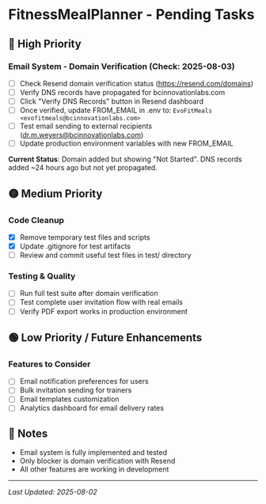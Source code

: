 # FitnessMealPlanner - Pending Tasks

## 🔴 High Priority

### Email System - Domain Verification (Check: 2025-08-03)
- [ ] Check Resend domain verification status (https://resend.com/domains)
- [ ] Verify DNS records have propagated for bcinnovationlabs.com
- [ ] Click "Verify DNS Records" button in Resend dashboard
- [ ] Once verified, update FROM_EMAIL in .env to: `EvoFitMeals <evofitmeals@bcinnovationlabs.com>`
- [ ] Test email sending to external recipients (dr.m.weyers@bcinnovationlabs.com)
- [ ] Update production environment variables with new FROM_EMAIL

**Current Status**: Domain added but showing "Not Started". DNS records added ~24 hours ago but not yet propagated.

## 🟡 Medium Priority

### Code Cleanup
- [x] Remove temporary test files and scripts
- [x] Update .gitignore for test artifacts
- [ ] Review and commit useful test files in test/ directory

### Testing & Quality
- [ ] Run full test suite after domain verification
- [ ] Test complete user invitation flow with real emails
- [ ] Verify PDF export works in production environment

## 🟢 Low Priority / Future Enhancements

### Features to Consider
- [ ] Email notification preferences for users
- [ ] Bulk invitation sending for trainers
- [ ] Email templates customization
- [ ] Analytics dashboard for email delivery rates

## 📝 Notes

- Email system is fully implemented and tested
- Only blocker is domain verification with Resend
- All other features are working in development

---
*Last Updated: 2025-08-02*